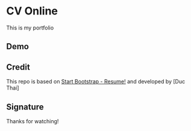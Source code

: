 #  CV Online
This is my portfolio

## Demo


## Credit
This repo is based on [Start Bootstrap - Resume!](https://github.com/StartBootstrap/startbootstrap-resume) and developed by [Duc Thai]

## Signature


Thanks for watching!
